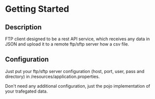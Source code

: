 # Getting Started

## Description
FTP client designed to be a rest API service, which receives any data in JSON and upload it to a remote ftp/sftp server how a csv file.

## Configuration
Just put your ftp/sftp server configuration (host, port, user, pass and directory) in /resources/application.properties.

Don't need any additional configuration, just the pojo implementation of your trafegated data.
